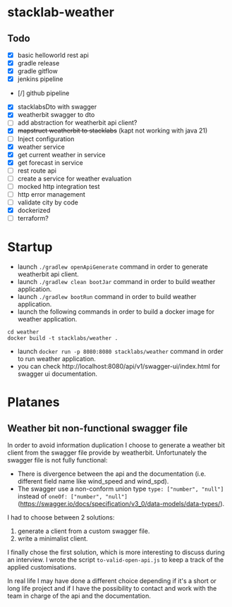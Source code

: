 # stacklab-weather

## Todo
- [X] basic helloworld rest api
- [X] gradle release
- [X] gradle gitflow
- [X] jenkins pipeline
- [/] github pipeline
- [X] stacklabsDto with swagger
- [X] weatherbit swagger to dto
- [ ] add abstraction for weatherbit api client?
- [X] ~~mapstruct weatherbit to stacklabs~~ (kapt not working with java 21)
- [ ] Inject configuration
- [X] weather service
- [X] get current weather in service
- [X] get forecast in service
- [ ] rest route api
- [ ] create a service for weather evaluation
- [ ] mocked http integration test
- [ ] http error management 
- [ ] validate city by code
- [X] dockerized
- [ ] terraform?

# Startup

- launch `./gradlew openApiGenerate` command in order to generate weatherbit api client.
- launch `./gradlew clean bootJar` command in order to build weather application.
- launch `./gradlew bootRun` command in order to build weather application.
- launch the following commands in order to build a docker image for weather application.
```
cd weather
docker build -t stacklabs/weather .
```
- launch `docker run -p 8080:8080 stacklabs/weather` command in order to run weather application.
- you can check http://localhost:8080/api/v1/swagger-ui/index.html for swagger ui documentation.

# Platanes

## Weather bit non-functional swagger file
In order to avoid information duplication I choose to generate a weather bit client from the 
swagger file provide by weatherbit. Unfortunately the swagger file is not fully functional:
- There is divergence between the api and the documentation (i.e. different field name like wind_speed and wind_spd).
- The swagger use a non-conform union type `type: ["number", "null"]` instead of `oneOf: ["number", "null"]` 
(https://swagger.io/docs/specification/v3_0/data-models/data-types/).

I had to choose between 2 solutions:

1. generate a client from a custom swagger file.
2. write a minimalist client.

I finally chose the first solution, which is more interesting to discuss during an interview. I wrote the script 
`to-valid-open-api.js` to keep a track of the applied customisations.

In real life I may have done a different choice depending if it's a short or long life project and if I have the 
possibility to contact and work with the team in charge of the api and the documentation. 